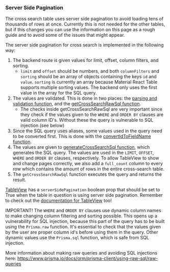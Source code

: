 ### Server Side Pagination

The cross search table uses server side pagination to avoid loading tens of thousands of rows at once. Currently this is not needed for the other tables, but if this changes you can use the information on this page as a rough guide and to avoid some of the issues that might appear. 

The server side pagination for cross search is implemented in the following way: 

1. The backend route is given values for limit, offset, column filters, and sorting.
   - `limit` and `offset` should be numbers, and both `columnFilters` and `sorting` should be an array of objects containing the keys `id` and `value`. `sorting` is currently an array because Material React Table supports multiple sorting values. The backend only uses the first value in the array for the SQL query.
2. The values are validated. This is done in two places: the [parsing and validation function](../../backend/src/services/crossSearch.ts), and the [getCrossSearchRawSql function](../../backend/src/services/crossSearch.ts).
   - The checks inside getCrossSearchRawSql are very important since they check if the values given to the `WHERE` and `ORDER BY` clauses are valid column ID's. Without these the query is vulnerable to SQL injection (see below)
3. Since the SQL query uses aliases, some values used in the query need to be converted first. This is done with the [convertIdToFieldName function](../../backend/src/services/crossSearch.ts).
4. The values are given to [generateCrossSearchSql function](backend/src/services/queries/crossSearchQuery.ts), which generates the SQL query. The values are used in the `LIMIT`, `OFFSET`, `WHERE` and `ORDER BY` clauses, respectively. To allow TableView to show and change pages correctly, we also add a `full_count` column to every row which contains the amount of rows in the entire cross-search table.
5. The `getCrossSearchRawSql` function executes the query and returns the result.

[TableView](../../frontend/src/components/TableView/TableView.tsx) has a `serverSidePagination` boolean prop that should be set to True when the table in question is using server side pagination. Remember to check out the [documentation for TableView](../frontend/components/TableView.md) too!

IMPORTANT! The `WHERE` and `ORDER BY` clauses use dynamic column names to make changing column filtering and sorting possible. This opens up a vulnerability for SQL injection, because this part of the query has to be built using the `Prisma.raw` function. It's essential to check that the values given by the user are proper column id's before using them in the query. Other dynamic values use the `Prisma.sql` function, which is safe from SQL injection.


More information about making raw queries and avoiding SQL injections here: https://www.prisma.io/docs/orm/prisma-client/using-raw-sql/raw-queries
